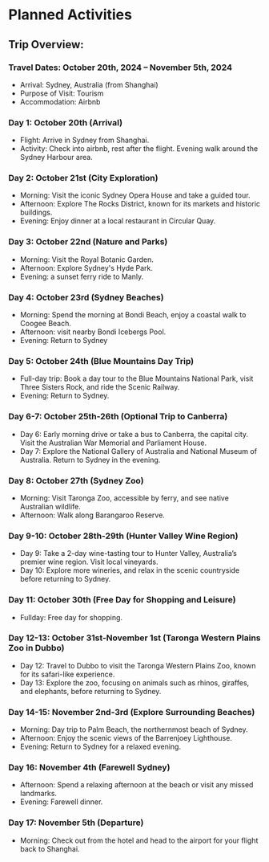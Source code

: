 # Planned Activities
## Trip Overview:

### Travel Dates: October 20th, 2024 – November 5th, 2024
- Arrival: Sydney, Australia (from Shanghai)
- Purpose of Visit: Tourism 
- Accommodation: Airbnb
### Day 1: October 20th (Arrival)
- Flight: Arrive in Sydney from Shanghai.
- Activity: Check into airbnb, rest after the flight. Evening walk around the Sydney Harbour area.
### Day 2: October 21st (City Exploration)
- Morning: Visit the iconic Sydney Opera House and take a guided tour.
- Afternoon: Explore The Rocks District, known for its markets and historic buildings.
- Evening: Enjoy dinner at a local restaurant in Circular Quay.
### Day 3: October 22nd (Nature and Parks)
- Morning: Visit the Royal Botanic Garden.
- Afternoon: Explore Sydney's Hyde Park.
- Evening: a sunset ferry ride to Manly.
### Day 4: October 23rd (Sydney Beaches)
- Morning: Spend the morning at Bondi Beach, enjoy a coastal walk to Coogee Beach.
- Afternoon: visit nearby Bondi Icebergs Pool.
- Evening: Return to Sydney
### Day 5: October 24th (Blue Mountains Day Trip)
- Full-day trip: Book a day tour to the Blue Mountains National Park, visit Three Sisters Rock, and ride the Scenic Railway.
- Evening: Return to Sydney.
### Day 6-7: October 25th-26th (Optional Trip to Canberra)
- Day 6: Early morning drive or take a bus to Canberra, the capital city. Visit the Australian War Memorial and Parliament House.
- Day 7: Explore the National Gallery of Australia and National Museum of Australia. Return to Sydney in the evening.
### Day 8: October 27th (Sydney Zoo)
- Morning: Visit Taronga Zoo, accessible by ferry, and see native Australian wildlife.
- Afternoon: Walk along Barangaroo Reserve.
### Day 9-10: October 28th-29th (Hunter Valley Wine Region)
- Day 9: Take a 2-day wine-tasting tour to Hunter Valley, Australia’s premier wine region. Visit local vineyards.
- Day 10: Explore more wineries, and relax in the scenic countryside before returning to Sydney.
### Day 11: October 30th (Free Day for Shopping and Leisure)
- Fullday: Free day for shopping.
### Day 12-13: October 31st-November 1st (Taronga Western Plains Zoo in Dubbo)
- Day 12: Travel to Dubbo to visit the Taronga Western Plains Zoo, known for its safari-like experience.
- Day 13: Explore the zoo, focusing on animals such as rhinos, giraffes, and elephants, before returning to Sydney.
### Day 14-15: November 2nd-3rd (Explore Surrounding Beaches)
- Morning: Day trip to Palm Beach, the northernmost beach of Sydney.
- Afternoon: Enjoy the scenic views of the Barrenjoey Lighthouse.
- Evening: Return to Sydney for a relaxed evening.
### Day 16: November 4th (Farewell Sydney)
- Afternoon: Spend a relaxing afternoon at the beach or visit any missed landmarks.
- Evening: Farewell dinner.
### Day 17: November 5th (Departure)
- Morning: Check out from the hotel and head to the airport for your flight back to Shanghai.
